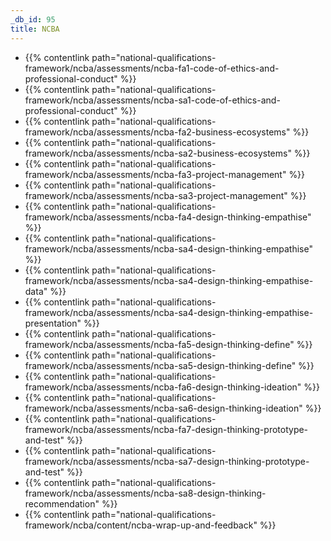 ```yaml
---
_db_id: 95
title: NCBA
---
```


- {{% contentlink path="national-qualifications-framework/ncba/assessments/ncba-fa1-code-of-ethics-and-professional-conduct" %}}
- {{% contentlink path="national-qualifications-framework/ncba/assessments/ncba-sa1-code-of-ethics-and-professional-conduct" %}}
- {{% contentlink path="national-qualifications-framework/ncba/assessments/ncba-fa2-business-ecosystems" %}}
- {{% contentlink path="national-qualifications-framework/ncba/assessments/ncba-sa2-business-ecosystems" %}}
- {{% contentlink path="national-qualifications-framework/ncba/assessments/ncba-fa3-project-management" %}}
- {{% contentlink path="national-qualifications-framework/ncba/assessments/ncba-sa3-project-management" %}}
- {{% contentlink path="national-qualifications-framework/ncba/assessments/ncba-fa4-design-thinking-empathise" %}}
- {{% contentlink path="national-qualifications-framework/ncba/assessments/ncba-sa4-design-thinking-empathise" %}}
- {{% contentlink path="national-qualifications-framework/ncba/assessments/ncba-sa4-design-thinking-empathise-data" %}}
- {{% contentlink path="national-qualifications-framework/ncba/assessments/ncba-sa4-design-thinking-empathise-presentation" %}}
- {{% contentlink path="national-qualifications-framework/ncba/assessments/ncba-fa5-design-thinking-define" %}}
- {{% contentlink path="national-qualifications-framework/ncba/assessments/ncba-sa5-design-thinking-define" %}}
- {{% contentlink path="national-qualifications-framework/ncba/assessments/ncba-fa6-design-thinking-ideation" %}}
- {{% contentlink path="national-qualifications-framework/ncba/assessments/ncba-sa6-design-thinking-ideation" %}}
- {{% contentlink path="national-qualifications-framework/ncba/assessments/ncba-fa7-design-thinking-prototype-and-test" %}}
- {{% contentlink path="national-qualifications-framework/ncba/assessments/ncba-sa7-design-thinking-prototype-and-test" %}}
- {{% contentlink path="national-qualifications-framework/ncba/assessments/ncba-sa8-design-thinking-recommendation" %}}
- {{% contentlink path="national-qualifications-framework/ncba/content/ncba-wrap-up-and-feedback" %}}